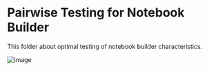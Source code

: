 # Pairwise Testing for Notebook Builder

This folder about optimal testing of notebook builder characteristics. 

![image](https://github.com/user-attachments/assets/cb33b71a-f5c6-4d55-8137-f45114919307)


